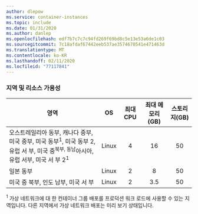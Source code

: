 ```yaml
---
author: dlepow
ms.service: container-instances
ms.topic: include
ms.date: 01/31/2020
ms.author: danlep
ms.openlocfilehash: edf7b7c7c7c94fd269f69bd8c5e13e53a6de1c03
ms.sourcegitcommit: 7c18afdaf67442eeb537ae3574670541e471463d
ms.translationtype: MT
ms.contentlocale: ko-KR
ms.lasthandoff: 02/11/2020
ms.locfileid: "77117841"
---
```

### <a name="regions-and-resource-availability"></a>지역 및 리소스 가용성

| 영역 | OS | 최대 CPU | 최대 메모리 (GB) | 스토리지(GB) |
| -------- | :---: | :---: | :-----------: | :---: |
| 오스트레일리아 동부, 캐나다 중부, 미국 중부, 미국 동부<sup>1</sup>, 미국 동부 2, 유럽 서 부, 미국 중<sup>북부, 동남</sup>아시아, 유럽 서부, 미국 서 부 2<sup>1</sup> | Linux | 4 | 16 | 50 |
| 일본 동부 | Linux | 2 | 8 | 50 |
| 미국 중 북부, 인도 남부, 미국 서 부 | Linux | 2 | 3.5 | 50 |

<sup>1</sup> 가상 네트워크에 대 한 컨테이너 그룹 배포를 프로덕션 워크 로드에 사용할 수 있는 지역입니다. 다른 지역에서 가상 네트워크 배포는 미리 보기 상태입니다.
